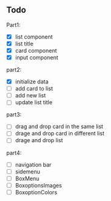 ## Todo

Part1:

- [x] list component
- [x] list title
- [x] card component
- [x] input component

part2:

- [x] initialize data
- [ ] add card to list
- [ ] add new list
- [ ] update list title

part3:

- [ ] drag and drop card in the same list
- [ ] drage and drop card in different list
- [ ] drage and drop list

part4:

- [ ] navigation bar
- [ ] sidemenu
- [ ] BoxMenu
- [ ] BoxoptionsImages
- [ ] BoxoptionColors
